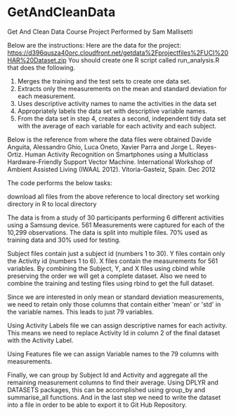 # GetAndCleanData
Get And Clean Data Course Project
Performed by Sam Mallisetti

Below are the instructions:
Here are the data for the project:
https://d396qusza40orc.cloudfront.net/getdata%2Fprojectfiles%2FUCI%20HAR%20Dataset.zip
You should create one R script called run_analysis.R that does the following.

1. Merges the training and the test sets to create one data set.
2. Extracts only the measurements on the mean and standard deviation for each measurement.
3. Uses descriptive activity names to name the activities in the data set
4. Appropriately labels the data set with descriptive variable names.
5. From the data set in step 4, creates a second, independent tidy data set with the average of each variable for each activity and each subject.

Below is the reference from where the data files were obtained
Davide Anguita, Alessandro Ghio, Luca Oneto, Xavier Parra and 
Jorge L. Reyes-Ortiz. Human Activity Recognition on Smartphones using a 
Multiclass Hardware-Friendly Support Vector Machine. International Workshop 
of Ambient Assisted Living (IWAAL 2012). Vitoria-Gasteiz, Spain. Dec 2012

The code performs the below tasks:

download all files from the above reference to local directory
set working directory in R to local directory

The data is from a study of 30 participants performing 6 different activities using a Samsung device. 561 Measurements were captured for each of the 10,299 observations. The data is split into multiple files. 70% used as training data and 30% used for testing.

Subject files contain just a subject id (numbers 1 to 30). Y files contain only the Activity id (numbers 1 to 6). X files contain the measurements for 561 variables. By combining the Subject, Y, and X files using cbind while preserving the order we will get a complete dataset. Also we need to combine the training and testing files using rbind to get the full dataset. 

Since we are interested in only mean or standard deviation measurements, we need to retain only those columns that contain either 'mean' or 'std' in the variable names. This leads to just 79 variables. 

Using Activity Labels file we can assign descriptive names for each activity. This means we need to replace Activity Id in column 2 of the final dataset with the Activity Label. 

Using Features file we can assign Variable names to the 79 columns with measurements. 

Finally, we can group by Subject Id and Activity and aggregate all the remaining measurement columns to find their average. Using DPLYR and DATASETS packages, this can be accomplished using group_by and summarise_all functions. And in the last step we need to write the dataset into a file in order to be able to export it to Git Hub Repository. 
